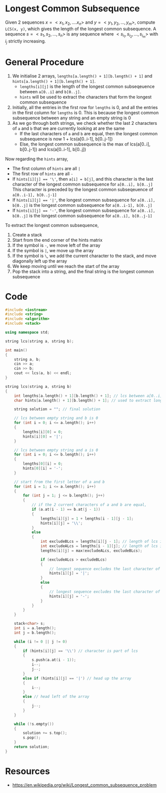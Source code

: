 # Longest Common Subsequence
Given 2 sequences $x = <x_1, x_2, .... x_n>$ and $y = <y_1, y_2, ..., y_m>$, compute `LCS(x, y)`, which gives the length of the longest common subsequence. A sequence $s = <s_1, s_2, ..., s_n>$ is any sequence where $<s_{i_1}, s_{i_2}, ..., s_{i_m}>$ with $i_j$ strictly increasing.

# General Procedure

1. We initialise 2 arrays, `lengths[a.length() + 1][b.length() + 1]` and `hints[a.length() + 1][b.length() + 1]`. 
    - `lengths[i][j]` is the length of the longest common subseqeuence between `a[0..i]` and `b[0..j]`. 
    - `hints` will be used to extract the characters that form the longest common subsequence
2. Initially, all the entries in the first row for `lengths` is 0, and all the entries in the first column for `lengths` is 0. This is because the longest common subsequence between any string and an empty string is 0
3. As we go through both strings, we check whether the last 2 characters of `a` and `b` that we are currently looking at are the same
    - If the last characters of `a` and `b` are equal, then the longest common subsequence is now 1 + lcs(a[0..i-1], b[0..j-1])
    - Else, the longest common subsequence is the max of lcs(a[0..i], b[0..j-1]) and lcs(a[0..i-1], b[0..j])

Now regarding the `hints` array,

- The first column of `hints` are all `|`
- The first row of `hints` are all `-`
- If `hints[i][j] == '\'`, then `a[i] = b[j]`, and this character is the last character of the longest common subsequence for `a[0..i], b[0..j]` This character is preceded by the longest common subseqeuence of `a[0..i-1], b[0..j-1]`
- If `hints[i][j] == '|'`, the longest common subsequence for `a[0..i], b[0..j]` is the longest common subsequence for `a[0..i-1], b[0..j]`
- If `hints[i][j] == '-'`, the longest common subsequence for `a[0..i], b[0..j]` is the longest common subsequence for `a[0..i], b[0..j-1]`

To extract the longest common subsequence, 
1. Create a stack
2. Start from the end corner of the hints matrix
3. If the symbol is `-`, we move left of the array
4. If the symbol is `|`, we move up the array
5. If the symbol is `\`, we add the current character to the stack, and move diagonally left up  the array
6. We keep moving until we reach the start of the array
7. Pop the stack into a string, and the final string is the longest common subsequence

# Code

```cpp
#include <iostream>
#include <string>
#include <algorithm>
#include <stack>

using namespace std;

string lcs(string a, string b);

int main()
{
    string a, b;
    cin >> a;
    cin >> b;
    cout << lcs(a, b) << endl;
}

string lcs(string a, string b)
{
    int lengths[a.length() + 1][b.length() + 1]; // lcs between a[0..i] and b[0..j]
    char hints[a.length() + 1][b.length() + 1]; // used to extract longest common subsequence

    string solution = ""; // final solution

    // lcs between empty string and b is 0
    for (int i = 0; i <= a.length(); i++)
    {
        lengths[i][0] = 0;
        hints[i][0] = '|';
    }

    // lcs between empty string and a is 0
    for (int i = 0; i <= b.length(); i++)
    {
        lengths[0][i] = 0;
        hints[0][i] = '-';
    }

    // start from the first letter of a and b
    for (int i = 1; i <= a.length(); i++)
    {
        for (int j = 1; j <= b.length(); j++)
        {
            // if the 2 current characters of a and b are equal,
            if (a.at(i - 1) == b.at(j - 1))
            {
                lengths[i][j] = 1 + lengths[i - 1][j - 1];
                hints[i][j] = '\\';
            }
            else
            {
                int excludeBLcs = lengths[i][j - 1]; // length of lcs if we exclude last letter of b
                int excludeALcs = lengths[i - 1][j]; // length of lcs if we exclude last letter of a
                lengths[i][j] = max(excludeALcs, excludeBLcs);

                if (excludeALcs > excludeBLcs)
                {
                    // longest sequence excludes the last character of a, so we head up
                    hints[i][j] = '|';
                }
                else
                {
                    // longest sequence excludes the last character of b, so we head left
                    hints[i][j] = '-';
                }
            }
        }
    }

    stack<char> s;
    int i = a.length();
    int j = b.length();

    while (i != 0 || j != 0)
    {
        if (hints[i][j] == '\\') // character is part of lcs
        {
            s.push(a.at(i - 1));
            i--;
            j--;
        }
        else if (hints[i][j] == '|') // head up the array
        {
            i--;
        }
        else // head left of the array
        {
            j--;
        }
    }

    while (!s.empty())
    {
        solution += s.top();
        s.pop();
    }
    return solution;
}
```

# Resources

- https://en.wikipedia.org/wiki/Longest_common_subsequence_problem